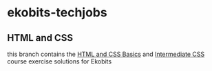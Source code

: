 # ekobits-techjobs

## HTML and CSS

this branch contains the [HTML and CSS Basics](https://inf-paces-school.netlify.app/courses/html-css-fundamentals.html) and [Intermediate CSS](https://inf-paces-school.netlify.app/courses/intermediate-css-bootstrap.html)  course exercise solutions for Ekobits
